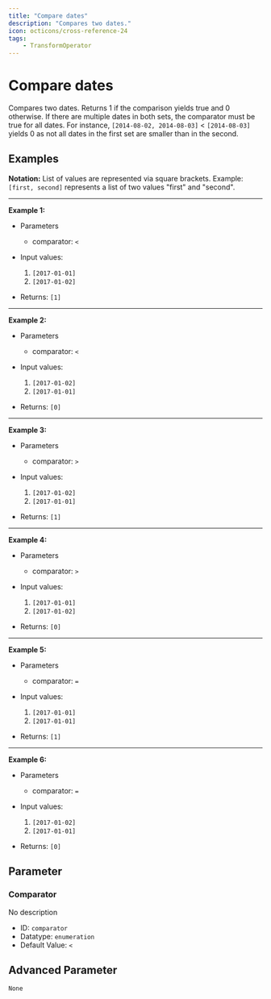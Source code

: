```yaml
---
title: "Compare dates"
description: "Compares two dates."
icon: octicons/cross-reference-24
tags: 
    - TransformOperator
---
```

# Compare dates
<!-- This file was generated - DO NOT CHANGE IT MANUALLY -->



Compares two dates.
Returns 1 if the comparison yields true and 0 otherwise.
If there are multiple dates in both sets, the comparator must be true for all dates.
For instance, `[2014-08-02, 2014-08-03]` < `[2014-08-03]` yields 0 as not all dates in the first set are smaller than in the second.

## Examples

**Notation:** List of values are represented via square brackets. Example: `[first, second]` represents a list of two values "first" and "second".

---
**Example 1:**

* Parameters
    * comparator: `<`

* Input values:
    1. `[2017-01-01]`
    2. `[2017-01-02]`

* Returns: `[1]`


---
**Example 2:**

* Parameters
    * comparator: `<`

* Input values:
    1. `[2017-01-02]`
    2. `[2017-01-01]`

* Returns: `[0]`


---
**Example 3:**

* Parameters
    * comparator: `>`

* Input values:
    1. `[2017-01-02]`
    2. `[2017-01-01]`

* Returns: `[1]`


---
**Example 4:**

* Parameters
    * comparator: `>`

* Input values:
    1. `[2017-01-01]`
    2. `[2017-01-02]`

* Returns: `[0]`


---
**Example 5:**

* Parameters
    * comparator: `=`

* Input values:
    1. `[2017-01-01]`
    2. `[2017-01-01]`

* Returns: `[1]`


---
**Example 6:**

* Parameters
    * comparator: `=`

* Input values:
    1. `[2017-01-02]`
    2. `[2017-01-01]`

* Returns: `[0]`




## Parameter

### Comparator

No description

- ID: `comparator`
- Datatype: `enumeration`
- Default Value: `<`





## Advanced Parameter

`None`